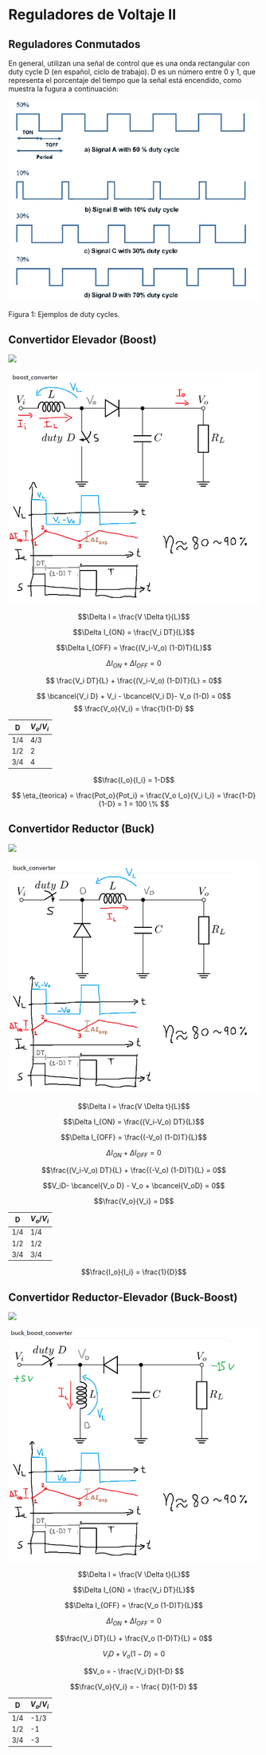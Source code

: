 # Reguladores de Voltaje II

## Reguladores Conmutados

En general, utilizan una señal de control que es una onda rectangular con duty cycle D (en español, ciclo de trabajo). D es un número entre 0 y 1, que representa el porcentaje del tiempo que la señal está encendido, como muestra la fugura a continuación:

![duty](../img/duty_cycle.webp)

Figura 1: Ejemplos de duty cycles.

## Convertidor Elevador (Boost)

<img src="https://julianodb.github.io/electronic_circuits_diagrams/boost_converter.png" width="400"> 

![20_1](../img/20_1.png)

$$\Delta I =  \frac{V \Delta t}{L}$$

$$\Delta I_{ON} =  \frac{V_i DT}{L}$$

$$\Delta I_{OFF} =  \frac{(V_i-V_o) (1-D)T}{L}$$

$$ \Delta I_{ON} + \Delta I_{OFF} = 0$$

$$ \frac{V_i DT}{L} + \frac{(V_i-V_o) (1-D)T}{L} = 0$$

$$ \bcancel{V_i D} + V_i - \bcancel{V_i D}- V_o (1-D) = 0$$
$$ \frac{V_o}{V_i} = \frac{1}{1-D} $$

| D | $V_o/V_i$ |
| -- | -- |
| 1/4 | 4/3 |
| 1/2 | 2 |
| 3/4 | 4 |

$$\frac{I_o}{I_i} = 1-D$$

$$ \eta_{teorica} = \frac{Pot_o}{Pot_i} = \frac{V_o I_o}{V_i I_i} = \frac{1-D}{1-D} = 1 = 100 \%  $$

## Convertidor Reductor (Buck)

<img src="https://julianodb.github.io/electronic_circuits_diagrams/buck_converter.png" width="400"> 

![20_1](../img/20_2.png)

$$\Delta I =  \frac{V \Delta t}{L}$$

$$\Delta I_{ON} =  \frac{(V_i-V_o) DT}{L}$$

$$\Delta I_{OFF} =  \frac{(-V_o) (1-D)T}{L}$$

$$\Delta I_{ON} + \Delta I_{OFF} = 0$$

$$\frac{(V_i-V_o) DT}{L} + \frac{(-V_o) (1-D)T}{L} = 0$$

$$V_iD- \bcancel{V_o D} - V_o + \bcancel{V_oD} = 0$$

$$\frac{V_o}{V_i} = D$$

| D | $V_o/V_i$ |
| -- | -- |
| 1/4 | 1/4 |
| 1/2 | 1/2 |
| 3/4 | 3/4 |

$$\frac{I_o}{I_i} = \frac{1}{D}$$

## Convertidor Reductor-Elevador (Buck-Boost)

<img src="https://julianodb.github.io/electronic_circuits_diagrams/buck_boost_converter.png" width="400"> 

![20_1](../img/20_3.png)

$$\Delta I =  \frac{V \Delta t}{L}$$

$$\Delta I_{ON} =  \frac{V_i DT}{L}$$

$$\Delta I_{OFF} =  \frac{V_o (1-D)T}{L}$$

$$\Delta I_{ON} + \Delta I_{OFF} = 0$$

$$\frac{V_i DT}{L} + \frac{V_o (1-D)T}{L} = 0$$

$$V_i D + V_o(1-D) = 0$$

$$V_o = - \frac{V_i D}{1-D} $$

$$\frac{V_o}{V_i} = - \frac{ D}{1-D} $$

| D | $V_o/V_i$ |
| -- | -- |
| 1/4 | -1/3 |
| 1/2 | -1 |
| 3/4 | -3 |